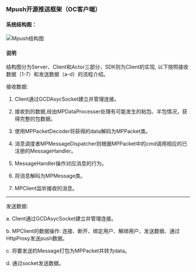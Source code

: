 ### Mpush开源推送框架（OC客户端）

#### 系统结构图：

![Mpush结构图](https://github.com/mpusher/mpush-client-oc/blob/master/Mpush.png)

#### 说明
结构图分为Server、Client和Actor三部分，SDK则为Client的实现, 以下按照接收数据（1-7）和发送数据（a-d）的流程介绍。

接收数据:

1. Client通过GCDAsycSocket建立并管理连接。

2. 接收到的数据,经由MPDataProcesser处理有可能发生的粘包、半包情况，获得完整的包数据。

3. 使用MPPacketDecoder将获得的data解码为MPPacket类。

4. 消息调度者MPMessageDispatcher则根据MPPacket中的cmd调用相应的已注册的MessageHandler。

5. MessageHandler操作对应消息的行为。

6. 将消息解码为MPMessage类。

7. MPClient监听接收的消息。
----------

发送数据:

a. Client通过GCDAsycSocket建立并管理连接。

b. MPClient的数据操作: 连接、断开、绑定用户、解绑用户、发送数据、通过HttpProxy发送push数据。

c. 将要发送的Message打包为MPPacket并转为data。

d. 通过socket发送数据。
